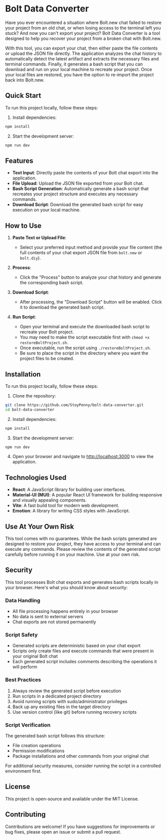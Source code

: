 # Bolt Data Converter

Have you ever encountered a situation where Bolt.new chat failed to restore your project from an old chat, or when losing access to the terminal left you stuck? And now you can't export your project? Bolt Data Converter is a tool designed to help you recover your project from a broken chat with Bolt.new.

With this tool, you can export your chat, then either paste the file contents or upload the JSON file directly. The application analyzes the chat history to automatically detect the latest artifact and extracts the necessary files and terminal commands. Finally, it generates a bash script that you can download and run on your local machine to recreate your project. Once your local files are restored, you have the option to re-import the project back into Bolt.new.

## Quick Start

To run this project locally, follow these steps:

1. Install dependencies:

```bash
npm install
```

2. Start the development server:

```bash
npm run dev
```


## Features

- **Text Input**: Directly paste the contents of your Bolt chat export into the application.
- **File Upload**: Upload the JSON file exported from your Bolt chat.
- **Bash Script Generation**: Automatically generate a bash script that recreates your project structure and executes any necessary commands.
- **Download Script**: Download the generated bash script for easy execution on your local machine.

## How to Use

1. **Paste Text or Upload File**:
   - Select your preferred input method and provide your file content (the full contents of your chat export JSON file from `bolt.new` or `bolt.diy`).

2. **Process**:
   - Click the "Process" button to analyze your chat history and generate the corresponding bash script.

3. **Download Script**:
   - After processing, the "Download Script" button will be enabled. Click it to download the generated bash script.

4. **Run Script**:
   - Open your terminal and execute the downloaded bash script to recreate your Bolt project.
   - You may need to make the script executable first with `chmod +x restoreBoltProject.sh`.
   - Once executable, run the script using `./restoreBoltProject.sh`.
   - Be sure to place the script in the directory where you want the project files to be created.

## Installation

To run this project locally, follow these steps:

1. Clone the repository:

```bash
git clone https://github.com/StoyPenny/bolt-data-converter.git
cd bolt-data-converter
```

2. Install dependencies:

```bash
npm install
```

3. Start the development server:

```bash
npm run dev
```

4. Open your browser and navigate to <http://localhost:3000> to view the application.

## Technologies Used

- **React**: A JavaScript library for building user interfaces.
- **Material-UI (MUI)**: A popular React UI framework for building responsive and visually appealing components.
- **Vite**: A fast build tool for modern web development.
- **Emotion**: A library for writing CSS styles with JavaScript.


## Use At Your Own Risk

This tool comes with no guarantees. While the bash scripts generated are designed to restore your project, they have access to your terminal and can execute any commands. Please review the contents of the generated script carefully before running it on your machine. Use at your own risk.

## Security

This tool processes Bolt chat exports and generates bash scripts locally in your browser. Here's what you should know about security:

### Data Handling

- All file processing happens entirely in your browser
- No data is sent to external servers
- Chat exports are not stored permanently

### Script Safety

- Generated scripts are deterministic based on your chat export
- Scripts only create files and execute commands that were present in your original Bolt chat
- Each generated script includes comments describing the operations it will perform

### Best Practices

1. Always review the generated script before execution
2. Run scripts in a dedicated project directory
3. Avoid running scripts with sudo/administrator privileges
4. Back up any existing files in the target directory
5. Use version control (like git) before running recovery scripts

### Script Verification

The generated bash script follows this structure:

- File creation operations
- Permission modifications
- Package installations and other commands from your original chat

For additional security measures, consider running the script in a controlled environment first.


## License

This project is open-source and available under the MIT License.

## Contributing

Contributions are welcome! If you have suggestions for improvements or bug fixes, please open an issue or submit a pull request.
